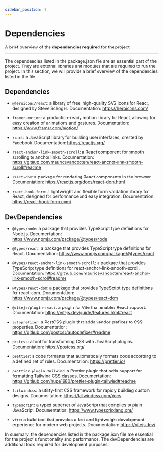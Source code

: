 ```yaml
---
sidebar_position: 7
---
```


# Dependencies

A brief overview of the **dependencies required** for the project.

---

The dependencies listed in the package.json file are an essential part of the project. They are external libraries and modules that are required to run the project. In this section, we will provide a brief overview of the dependencies listed in the file.

## Dependencies

- `@heroicons/react`: a library of free, high-quality SVG icons for React, designed by Steve Schoger. Documentation: https://heroicons.com/

- `framer-motion`: a production-ready motion library for React, allowing for easy creation of animations and gestures. Documentation: https://www.framer.com/motion/

- `react`: a JavaScript library for building user interfaces, created by Facebook. Documentation: https://reactjs.org/

- `react-anchor-link-smooth-scroll`: a React component for smooth scrolling to anchor links. Documentation: https://github.com/mauricevancooten/react-anchor-link-smooth-scroll#readme

- `react-dom`: a package for rendering React components in the browser. Documentation: https://reactjs.org/docs/react-dom.html
- `react-hook-form`: a lightweight and flexible form validation library for React, designed for performance and easy integration. Documentation: https://react-hook-form.com/

## DevDependencies

- `@types/node`: a package that provides TypeScript type definitions for Node.js. Documentation: https://www.npmjs.com/package/@types/node

- `@types/react`: a package that provides TypeScript type definitions for React. Documentation: https://www.npmjs.com/package/@types/react

- `@types/react-anchor-link-smooth-scroll`: a package that provides TypeScript type definitions for react-anchor-link-smooth-scroll. Documentation: https://github.com/mauricevancooten/react-anchor-link-smooth-scroll#readme

- `@types/react-dom`: a package that provides TypeScript type definitions for react-dom. Documentation: https://www.npmjs.com/package/@types/react-dom

- `@vitejs/plugin-react`: a plugin for Vite that enables React support. Documentation: https://vitejs.dev/guide/features.html#react

- `autoprefixer`: a PostCSS plugin that adds vendor prefixes to CSS properties. Documentation: https://github.com/postcss/autoprefixer#readme

- `postcss`: a tool for transforming CSS with JavaScript plugins. Documentation: https://postcss.org/

- `prettier`: a code formatter that automatically formats code according to a defined set of rules. Documentation: https://prettier.io/

- `prettier-plugin-tailwind`: a Prettier plugin that adds support for formatting Tailwind CSS classes. Documentation: https://github.com/hupe1980/prettier-plugin-tailwind#readme

- `tailwindcss`: a utility-first CSS framework for rapidly building custom designs. Documentation: https://tailwindcss.com/docs

- `typescript`: a typed superset of JavaScript that compiles to plain JavaScript. Documentation: https://www.typescriptlang.org/

- `vite`: a build tool that provides a fast and lightweight development experience for modern web projects. Documentation: https://vitejs.dev/

In summary, the dependencies listed in the package.json file are essential for the project's functionality and performance. The devDependencies are additional tools required for development purposes.
